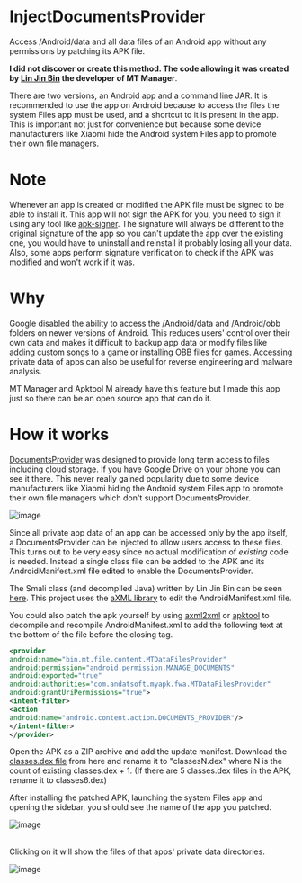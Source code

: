 # InjectDocumentsProvider
Access /Android/data and all data files of an Android app without any permissions by patching its APK file.

**I did not discover or create this method. The code allowing it was created by [Lin Jin Bin](https://github.com/L-JINBIN) the developer of MT Manager**.

There are two versions, an Android app and a command line JAR. It is recommended to use the app on Android because to access the files the system Files app must be used, and a shortcut to it is present in the app. This is important not just for convenience but because some device manufacturers like Xiaomi hide the Android system Files app to promote their own file managers.

# Note
Whenever an app is created or modified the APK file must be signed to be able to install it. This app will not sign the APK for you, you need to sign it using any tool like [apk-signer](https://play.google.com/store/apps/details?id=com.haibison.apksigner). The signature will always be different to the original signature of the app so you can't update the app over the existing one, you would have to uninstall and reinstall it probably losing all your data. Also, some apps perform signature verification to check if the APK was modified and won't work if it was.

# Why
Google disabled the ability to access the /Android/data and /Android/obb folders on newer versions of Android. This reduces users' control over their own data and makes it difficult to backup app data or modify files like adding custom songs to a game or installing OBB files for games. Accessing private data of apps can also be useful for reverse engineering and malware analysis.

MT Manager and Apktool M already have this feature but I made this app just so there can be an open source app that can do it.

# How it works
[DocumentsProvider](https://developer.android.com/reference/android/provider/DocumentsProvider) was designed to provide long term access to files including cloud storage. If you have Google Drive on your phone you can see it there. This never really gained popularity due to some device manufacturers like Xiaomi hiding the Android system Files app to promote their own file managers which don't support DocumentsProvider.

![image](https://github.com/AbdurazaaqMohammed/InjectDocumentsProvider/assets/56937889/6c9f2c82-bd12-4ce8-83e8-e08ecad0480a)

Since all private app data of an app can be accessed only by the app itself, a DocumentsProvider can be injected to allow users access to these files. This turns out to be very easy since no actual modification of *existing* code is needed. Instead a single class file can be added to the APK and its AndroidManifest.xml file edited to enable the DocumentsProvider.

The Smali class (and decompiled Java) written by Lin Jin Bin can be seen [here](https://github.com/AbdurazaaqMohammed/InjectDocumentsProvider/tree/main/injector). This project uses the [aXML library](https://github.com/apk-editor/aXML) to edit the AndroidManifest.xml file. 

You could also patch the apk yourself by using [axml2xml](https://github.com/codyi96/xml2axml) or [apktool](https://github.com/iBotPeaches/Apktool) to decompile and recompile AndroidManifest.xml to add the following text at the bottom of the file before the </application> closing tag.

```xml
<provider
android:name="bin.mt.file.content.MTDataFilesProvider"
android:permission="android.permission.MANAGE_DOCUMENTS"
android:exported="true"
android:authorities="com.andatsoft.myapk.fwa.MTDataFilesProvider"
android:grantUriPermissions="true">
<intent-filter>
<action
android:name="android.content.action.DOCUMENTS_PROVIDER"/>
</intent-filter>
</provider>
```


Open the APK as a ZIP archive and add the update manifest. Download the [classes.dex file](https://github.com/AbdurazaaqMohammed/InjectDocumentsProvider/raw/main/app/src/main/assets/a.dex) from here and rename it to "classesN.dex" where N is the count of existing classes.dex + 1. 
(If there are 5 classes.dex files in the APK, rename it to classes6.dex)

After installing the patched APK, launching the system Files app and opening the sidebar, you should see the name of the app you patched.

![image](https://github.com/AbdurazaaqMohammed/InjectDocumentsProvider/assets/56937889/ab61129d-67ba-484c-aae8-686c9afc4646)

<br />
Clicking on it will show the files of that apps' private data directories. 

![image](https://github.com/AbdurazaaqMohammed/InjectDocumentsProvider/assets/56937889/cbb66763-e8b5-4eb8-b298-b31fb30cf6d4)
